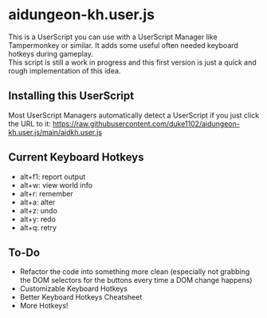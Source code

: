 # aidungeon-kh.user.js
This is a UserScript you can use with a UserScript Manager like Tampermonkey or similar.
It adds some useful often needed keyboard hotkeys during gameplay.  
This script is still a work in progress and this first version is just a quick and rough implementation of this idea.  

## Installing this UserScript

Most UserScript Managers automatically detect a UserScript if you just click the URL to it: https://raw.githubusercontent.com/duke1102/aidungeon-kh.user.js/main/aidkh.user.js

## Current Keyboard Hotkeys

* alt+f1: report output
* alt+w: view world info
* alt+r: remember
* alt+a: alter
* alt+z: undo
* alt+y: redo
* alt+q: retry

## To-Do

- Refactor the code into something more clean (especially not grabbing the DOM selectors for the buttons every time a DOM change happens)
- Customizable Keyboard Hotkeys
- Better Keyboard Hotkeys Cheatsheet
- More Hotkeys!